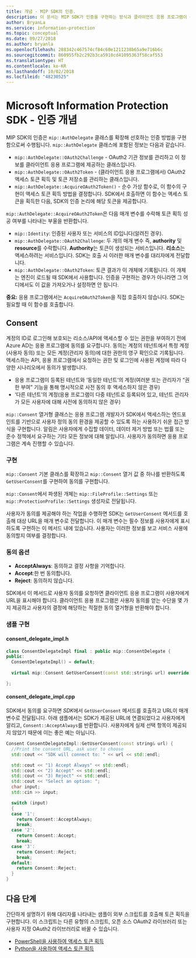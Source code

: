 ```yaml
---
title: 개념 - MIP SDK의 인증.
description: 이 문서는 MIP SDK가 인증을 구현하는 방식과 클라이언트 응용 프로그램이 OAuth2 액세스 토큰 획득 로직을 제공하기 위한 요구 사항을 이해하는 데 도움이 될 것입니다.
author: BryanLa
ms.service: information-protection
ms.topic: conceptual
ms.date: 09/27/2018
ms.author: bryanla
ms.openlocfilehash: 288342c467574cf84c60e1211238b65a9e716b6c
ms.sourcegitcommit: 860955fb2c292b3ca5910cd41095363f58caf553
ms.translationtype: HT
ms.contentlocale: ko-KR
ms.lasthandoff: 10/02/2018
ms.locfileid: "48230525"
---
```

# <a name="microsoft-information-protection-sdk---authentication-concepts"></a>Microsoft Information Protection SDK - 인증 개념

MIP SDK의 인증은 `mip::AuthDelegate` 클래스를 확장해 선호하는 인증 방법을 구현함으로써 수행됩니다. `mip::AuthDelegate` 클래스에 포함된 정보는 다음과 같습니다.

- `mip::AuthDelegate::OAuth2Challenge` - OAuth2 기관 정보를 관리하고 이 정보를 클라이언트 응용 프로그램에 제공하는 클래스입니다.
- `mip::AuthDelegate::OAuth2Token` - (클라이언트 응용 프로그램에서) OAuth2 액세스 토큰 획득 및 토큰 저장소를 관리하는 클래스입니다.
- `mip::AuthDelegate::AcquireOAuth2Token()` - 순수 가상 함수로, 이 함수의 구현이 액세스 토큰 획득 방법을 결정합니다. SDK에서 호출하면 이 함수는 액세스 토큰을 획득한 다음, SDK의 인증 논리에 해당 토큰을 제공합니다.

`mip::AuthDelegate::AcquireOAuth2Token`은 다음 매개 변수를 수락해 토큰 획득 성공 여부를 나타내는 부울을 반환합니다.

- `mip::Identity`: 인증된 사용자 또는 서비스의 ID입니다(알려진 경우).
- `mip::AuthDelegate::OAuth2Challenge`: 두 개의 매개 변수 즉, **authority** 및 **resource**를 수락합니다. **Authority**는 토큰이 생성되는 서비스입니다. **리소스**는 액세스하려는 서비스입니다. SDK는 호출 시 이러한 매개 변수를 대리자에게 전달합니다.
- `mip::AuthDelegate::OAuth2Token`: 토큰 결과가 이 개체에 기록됩니다. 이 개체는 엔진이 로드될 때 SDK에서 사용합니다. 인증을 구현하는 경우가 아니라면 그 어디에서도 이 값을 가져오거나 설정하면 안 됩니다.

**중요:** 응용 프로그램에서는 `AcquireOAuth2Token`을 직접 호출하지 않습니다. SDK는 필요할 때 이 함수를 호출합니다.

## <a name="consent"></a>Consent

계정의 ID로 로그인해 보호되는 리소스/API에 액세스할 수 있는 권한을 부여하기 전에 Azure AD는 응용 프로그램에 동의를 요구합니다. 동의는 계정의 테넌트에서 특정 계정(사용자 동의) 또는 모든 계정(관리자 동의)에 대한 권한의 영구 확인으로 기록됩니다. 액세스하는 API, 응용 프로그램에서 요청하는 권한 및 로그인에 사용된 계정에 따라 다양한 시나리오에서 동의가 발생합니다. 

- 응용 프로그램이 등록된 테넌트와 ‘동일한 테넌트’의 계정(여러분 또는 관리자가 “권한 부여” 기능을 통해 명시적으로 사전 동의 후 액세스하지 않은 경우)
- ‘다른 테넌트’의 계정(응용 프로그램이 다중 테넌트로 등록되어 있고, 테넌트 관리자가 모든 사용자에 대해 사전에 동의하지 않은 경우)

`mip::Consent` 열거형 클래스는 응용 프로그램 개발자가 SDK에서 액세스하는 엔드포인트를 기반으로 사용자 정의 동의 환경을 제공할 수 있도록 하는 사용하기 쉬운 접근 방식을 구현합니다. 알림은 사용자에게 수집할 데이터, 데이터 제거 방법 또는 법률 또는 준수 정책에서 요구하는 기타 모든 정보에 대해 알립니다. 사용자가 동의하면 응용 프로그램은 계속 진행할 수 있습니다. 

### <a name="implementation"></a>구현

`mip::Consent` 기본 클래스를 확장하고 `mip::Consent` 열거 값 중 하나를 반환하도록 `GetUserConsent`를 구현하여 동의를 구현합니다. 

`mip::Consent`에서 파생된 개체는 `mip::FileProfile::Settings` 또는 `mip::ProtectionProfile::Settings` 생성자로 전달됩니다.

사용자가 동의를 제공해야 하는 작업을 수행하면 SDK는 `GetUserConsent` 메서드를 호출해 대상 URL을 매개 변수로 전달합니다. 이 매개 변수는 필수 정보를 사용자에게 표시하도록 구현하는 이 메서드 내에 있습니다. 사용자는 이러한 정보를 보고 서비스 사용에 동의할지 여부를 결정합니다. 

### <a name="consent-options"></a>동의 옵션

- **AcceptAlways**: 동의하고 결정 사항을 기억합니다.
- **Accept**:한 번 동의합니다.
- **Reject**: 동의하지 않습니다.

SDK에서 이 메서드로 사용자 동의를 요청하면 클라이언트 응용 프로그램이 사용자에게 URL을 표시해야 합니다. 클라이언트 응용 프로그램은 사용자 동의를 얻는 수단을 몇 가지 제공하고 사용자의 결정에 해당하는 적절한 동의 열거형을 반환해야 합니다.

### <a name="sample-implementation"></a>샘플 구현

#### <a name="consentdelegateimplh"></a>consent_delegate_impl.h

```cpp
class ConsentDelegateImpl final : public mip::ConsentDelegate {
public:
  ConsentDelegateImpl() = default;
  
  virtual mip::Consent GetUserConsent(const std::string& url) override;

};
```

#### <a name="consentdelegateimplcpp"></a>consent_delegate_impl.cpp

SDK에서 동의를 요구하면 *SDK*에서 `GetUserConsent` 메서드를 호출하고 URL이 매개 변수로 전달됩니다. 아래 샘플에서는 SDK가 제공된 URL에 연결되었다고 사용자에게 알리고, `Consent::AcceptAlways`를 반환합니다. 사용자에게 실제 선택 항목이 제공되지 않았기 때문에 이는 좋은 예는 아닙니다.

```cpp
Consent ConsentDelegateImpl::GetUserConsent(const string& url) {
  //Print the consent URL, ask user to choose
  std::cout << "SDK will connect to: " << url << std::endl;

  std::cout << "1) Accept Always" << std::endl;
  std::cout << "2) Accept" << std::endl;
  std::cout << "3) Reject" << std::endl;
  std::cout << "Select an option: ";
  char input;
  std::cin >> input;

  switch (input)
  {
  case '1':
    return Consent::AcceptAlways;
    break;
  case '2':
    return Consent::Accept;
    break;
  case '3':
    return Consent::Reject;
    break;
  default:
    return Consent::Reject;
  }  
}
```

## <a name="next-steps"></a>다음 단계

간단하게 설명하기 위해 대리자를 나타내는 샘플이 외부 스크립트를 호출해 토큰 획득을 구현합니다. 이 스크립트는 다른 유형의 스크립트, 오픈 소스 OAuth2 라이브러리 또는 사용자 지정 OAuth2 라이브러리로 바꿀 수 있습니다.

- [PowerShell을 사용하여 액세스 토큰 획득](concept-authentication-acquire-token-ps.md)
- [Python을 사용하여 액세스 토큰 획득](concept-authentication-acquire-token-py.md)
